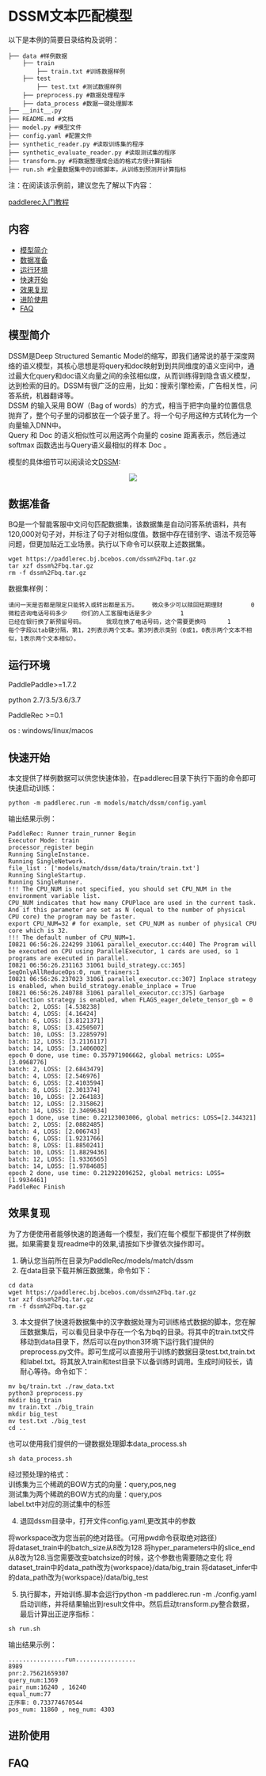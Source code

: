 # DSSM文本匹配模型

以下是本例的简要目录结构及说明： 

```
├── data #样例数据
    ├── train
        ├── train.txt #训练数据样例
    ├── test
        ├── test.txt #测试数据样例
    ├── preprocess.py #数据处理程序
    ├── data_process #数据一键处理脚本
├── __init__.py
├── README.md #文档
├── model.py #模型文件
├── config.yaml #配置文件
├── synthetic_reader.py #读取训练集的程序
├── synthetic_evaluate_reader.py #读取测试集的程序
├── transform.py #将数据整理成合适的格式方便计算指标
├── run.sh #全量数据集中的训练脚本，从训练到预测并计算指标

```

注：在阅读该示例前，建议您先了解以下内容：

[paddlerec入门教程](https://github.com/PaddlePaddle/PaddleRec/blob/master/README.md)

## 内容

- [模型简介](#模型简介)
- [数据准备](#数据准备)
- [运行环境](#运行环境)
- [快速开始](#快速开始)
- [效果复现](#效果复现)
- [进阶使用](#进阶使用)
- [FAQ](#FAQ)


## 模型简介
DSSM是Deep Structured Semantic Model的缩写，即我们通常说的基于深度网络的语义模型，其核心思想是将query和doc映射到到共同维度的语义空间中，通过最大化query和doc语义向量之间的余弦相似度，从而训练得到隐含语义模型，达到检索的目的。DSSM有很广泛的应用，比如：搜索引擎检索，广告相关性，问答系统，机器翻译等。    
DSSM 的输入采用 BOW（Bag of words）的方式，相当于把字向量的位置信息抛弃了，整个句子里的词都放在一个袋子里了。将一个句子用这种方式转化为一个向量输入DNN中。  
Query 和 Doc 的语义相似性可以用这两个向量的 cosine 距离表示，然后通过softmax 函数选出与Query语义最相似的样本 Doc 。  

模型的具体细节可以阅读论文[DSSM](https://www.microsoft.com/en-us/research/wp-content/uploads/2016/02/cikm2013_DSSM_fullversion.pdf):
<p align="center">
<img align="center" src="../../../doc/imgs/dssm.png">
<p>

## 数据准备
BQ是一个智能客服中文问句匹配数据集，该数据集是自动问答系统语料，共有120,000对句子对，并标注了句子对相似度值。数据中存在错别字、语法不规范等问题，但更加贴近工业场景。执行以下命令可以获取上述数据集。
```
wget https://paddlerec.bj.bcebos.com/dssm%2Fbq.tar.gz
tar xzf dssm%2Fbq.tar.gz
rm -f dssm%2Fbq.tar.gz
```
数据集样例：
```
请问一天是否都是限定只能转入或转出都是五万。    微众多少可以赎回短期理财        0
微粒咨询电话号码多少    你们的人工客服电话是多少        1
已经在银行换了新预留号码。      我现在换了电话号码，这个需要更换吗      1
每个字段以tab键分隔，第1，2列表示两个文本。第3列表示类别（0或1，0表示两个文本不相似，1表示两个文本相似）。
```
## 运行环境
PaddlePaddle>=1.7.2

python 2.7/3.5/3.6/3.7

PaddleRec >=0.1

os : windows/linux/macos

## 快速开始
本文提供了样例数据可以供您快速体验，在paddlerec目录下执行下面的命令即可快速启动训练： 

```
python -m paddlerec.run -m models/match/dssm/config.yaml
```   

输出结果示例：
```
PaddleRec: Runner train_runner Begin
Executor Mode: train
processor_register begin
Running SingleInstance.
Running SingleNetwork.
file_list : ['models/match/dssm/data/train/train.txt']
Running SingleStartup.
Running SingleRunner.
!!! The CPU_NUM is not specified, you should set CPU_NUM in the environment variable list.
CPU_NUM indicates that how many CPUPlace are used in the current task.
And if this parameter are set as N (equal to the number of physical CPU core) the program may be faster.
export CPU_NUM=32 # for example, set CPU_NUM as number of physical CPU core which is 32.
!!! The default number of CPU_NUM=1.
I0821 06:56:26.224299 31061 parallel_executor.cc:440] The Program will be executed on CPU using ParallelExecutor, 1 cards are used, so 1 programs are executed in parallel.
I0821 06:56:26.231163 31061 build_strategy.cc:365] SeqOnlyAllReduceOps:0, num_trainers:1
I0821 06:56:26.237023 31061 parallel_executor.cc:307] Inplace strategy is enabled, when build_strategy.enable_inplace = True
I0821 06:56:26.240788 31061 parallel_executor.cc:375] Garbage collection strategy is enabled, when FLAGS_eager_delete_tensor_gb = 0
batch: 2, LOSS: [4.538238]
batch: 4, LOSS: [4.16424]
batch: 6, LOSS: [3.8121371]
batch: 8, LOSS: [3.4250507]
batch: 10, LOSS: [3.2285979]
batch: 12, LOSS: [3.2116117]
batch: 14, LOSS: [3.1406002]
epoch 0 done, use time: 0.357971906662, global metrics: LOSS=[3.0968776]
batch: 2, LOSS: [2.6843479]
batch: 4, LOSS: [2.546976]
batch: 6, LOSS: [2.4103594]
batch: 8, LOSS: [2.301374]
batch: 10, LOSS: [2.264183]
batch: 12, LOSS: [2.315862]
batch: 14, LOSS: [2.3409634]
epoch 1 done, use time: 0.22123003006, global metrics: LOSS=[2.344321]
batch: 2, LOSS: [2.0882485]
batch: 4, LOSS: [2.006743]
batch: 6, LOSS: [1.9231766]
batch: 8, LOSS: [1.8850241]
batch: 10, LOSS: [1.8829436]
batch: 12, LOSS: [1.9336565]
batch: 14, LOSS: [1.9784685]
epoch 2 done, use time: 0.212922096252, global metrics: LOSS=[1.9934461]
PaddleRec Finish
```
## 效果复现
为了方便使用者能够快速的跑通每一个模型，我们在每个模型下都提供了样例数据。如果需要复现readme中的效果,请按如下步骤依次操作即可。  
1. 确认您当前所在目录为PaddleRec/models/match/dssm
2. 在data目录下载并解压数据集，命令如下：  
``` 
cd data
wget https://paddlerec.bj.bcebos.com/dssm%2Fbq.tar.gz
tar xzf dssm%2Fbq.tar.gz
rm -f dssm%2Fbq.tar.gz
```
3. 本文提供了快速将数据集中的汉字数据处理为可训练格式数据的脚本，您在解压数据集后，可以看见目录中存在一个名为bq的目录。将其中的train.txt文件移动到data目录下，然后可以在python3环境下运行我们提供的preprocess.py文件。即可生成可以直接用于训练的数据目录test.txt,train.txt和label.txt。将其放入train和test目录下以备训练时调用。生成时间较长，请耐心等待。命令如下：
```
mv bq/train.txt ./raw_data.txt
python3 preprocess.py
mkdir big_train
mv train.txt ./big_train
mkdir big_test
mv test.txt ./big_test
cd ..
```
也可以使用我们提供的一键数据处理脚本data_process.sh
```
sh data_process.sh
```
经过预处理的格式：  
训练集为三个稀疏的BOW方式的向量：query,pos,neg  
测试集为两个稀疏的BOW方式的向量：query,pos  
label.txt中对应的测试集中的标签

4. 退回dssm目录中，打开文件config.yaml,更改其中的参数  

将workspace改为您当前的绝对路径。（可用pwd命令获取绝对路径）  
将dataset_train中的batch_size从8改为128
将hyper_parameters中的slice_end从8改为128.当您需要改变batchsize的时候，这个参数也需要随之变化
将dataset_train中的data_path改为{workspace}/data/big_train
将dataset_infer中的data_path改为{workspace}/data/big_test

5.  执行脚本，开始训练.脚本会运行python -m paddlerec.run -m ./config.yaml启动训练，并将结果输出到result文件中。然后启动transform.py整合数据，最后计算出正逆序指标：
```
sh run.sh
```

输出结果示例：
```
................run.................
8989
pnr:2.75621659307
query_num:1369
pair_num:16240 , 16240
equal_num:77
正序率: 0.733774670544
pos_num: 11860 , neg_num: 4303
```

## 进阶使用
  
## FAQ
